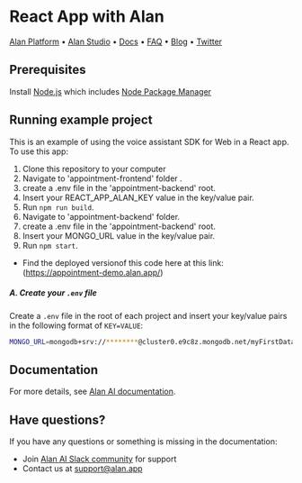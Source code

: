 # React App with Alan

[Alan Platform](https://alan.app/) • [Alan Studio](https://studio.alan.app/register) • [Docs](https://alan.app/docs) • [FAQ](https://alan.app/docs/usage/additional/faq) •
[Blog](https://alan.app/blog/) • [Twitter](https://twitter.com/alanvoiceai)

## Prerequisites

Install [Node.js](https://nodejs.org/) which includes [Node Package Manager](https://www.npmjs.com/get-npm)

## Running example project

This is an example of using the voice assistant SDK for Web in a React app. To use this app:

1. Clone this repository to your computer
2. Navigate to 'appointment-frontend' folder .
3. create a .env file in the 'appointment-backend' root.
4. Insert your REACT_APP_ALAN_KEY value in the key/value pair.
5. Run `npm run build`.
6. Navigate to 'appointment-backend' folder.
7. create a .env file in the 'appointment-backend' root.
8. Insert your MONGO_URL value in the key/value pair.
9. Run `npm start`.

- Find the deployed versionof this code here at this link: (https://appointment-demo.alan.app/)

##### A. Create your `.env` file

Create a `.env` file in the root of each project and insert
your key/value pairs in the following format of `KEY=VALUE`:

```sh
MONGO_URL=mongodb+srv://********@cluster0.e9c8z.mongodb.net/myFirstDatabase?retryWrites=true&w=majority
```

## Documentation

For more details, see [Alan AI documentation](https://alan.app/docs/client-api/web/react).

## Have questions?

If you have any questions or something is missing in the documentation:

- Join [Alan AI Slack community](https://app.slack.com/client/TL55N530A) for support
- Contact us at [support@alan.app](mailto:support@alan.app)
